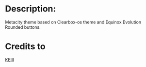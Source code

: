 # Description:
Metacity theme based on Clearbox-os theme and Equinox Evolution Rounded buttons.

# Credits to
[KEIII](http://gnome-look.org/usermanager/search.php?username=KEIII)
